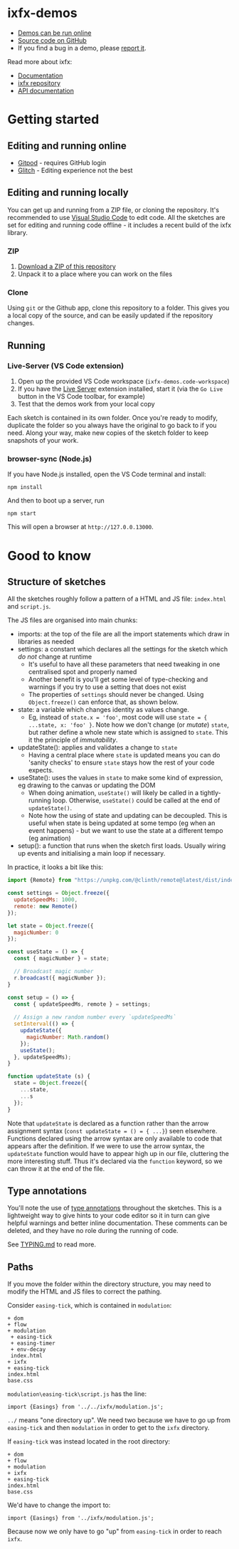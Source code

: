 # ixfx-demos
 
* [Demos can be run online](https://clinth.github.io/ixfx-demos/)
* [Source code on GitHub](https://github.com/clinth/ixfx-demos/)
* If you find a bug in a demo, please [report it](https://github.com/ClintH/ixfx-demos/issues).

Read more about ixfx:

* [Documentation](https://clinth.github.io/ixfx-docs/)
* [ixfx repository](https://github.com/clinth/ixfx/) 
* [API documentation](https://clinth.github.io/ixfx/)

# Getting started

## Editing and running online

* [Gitpod](https://gitpod.io/#https://github.com/ClintH/ixfx-demos) - requires GitHub login
* [Glitch](https://glitch.com/edit/#!/ixfx-demos) - Editing experience not the best

## Editing and running locally

You can get up and running from a ZIP file, or cloning the repository. It's recommended to use [Visual Studio Code](https://code.visualstudio.com) to edit code. All the sketches are set for editing and running code offline - it includes a recent build of the ixfx library.

### ZIP

1. [Download a ZIP of this repository](https://github.com/ClintH/ixfx-demos/archive/refs/heads/main.zip)
2. Unpack it to a place where you can work on the files
  
### Clone

Using `git` or the Github app, clone this repository to a folder. This gives you a local copy of the source, and can be easily updated if the repository changes.

## Running

### Live-Server (VS Code extension)

1. Open up the provided VS Code workspace (`ixfx-demos.code-workspace`)
2. If you have the [Live Server](https://marketplace.visualstudio.com/items?itemName=ritwickdey.LiveServer) extension installed, start it (via the `Go Live` button in the VS Code toolbar, for example)
3. Test that the demos work from your local copy

Each sketch is contained in its own folder. Once you're ready to modify, duplicate the folder so you always have the original to go back to if you need. Along your way, make new copies of the sketch folder to keep snapshots of your work.

### browser-sync (Node.js)

If you have Node.js installed, open the VS Code terminal and install:

```
npm install
```

And then to boot up a server, run 

```
npm start
```

This will open a browser at `http://127.0.0.13000`.

# Good to know

## Structure of sketches

All the sketches roughly follow a pattern of a HTML and JS file: `index.html` and `script.js`.

The JS files are organised into main chunks:
* imports: at the top of the file are all the import statements which draw in libraries as needed
* settings: a constant which declares all the settings for the sketch which *do not* change at runtime
  * It's useful to have all these parameters that need tweaking in one centralised spot and properly named
  * Another benefit is you'll get some level of type-checking and warnings if you try to use a setting that does not exist
  * The properties of `settings` should never be changed. Using `Object.freeze()` can enforce that, as shown below.
* state: a variable which changes identity as values change. 
  * Eg, instead of `state.x = 'foo'`, most code will use `state = { ...state, x: 'foo' }`. Note how we don't change (or _mutate_) `state`, but rather define a whole new state which is assigned to `state`. This it the principle of _immutability_.
* updateState(): applies and validates a change to `state`
  * Having a central place where `state` is updated means you can do 'sanity checks' to ensure `state` stays how the rest of your code expects.
* useState(): uses the values in `state` to make some kind of expression, eg drawing to the canvas or updating the DOM
  * When doing animation, `useState()` will likely be called in a tightly-running loop. Otherwise, `useState()` could be called at the end of `updateState()`.
  * Note how the using of state and updating can be decoupled. This is useful when state is being updated at some tempo (eg when an event happens) - but we want to use the state at a different tempo (eg animation)
* setup(): a function that runs when the sketch first loads. Usually wiring up events and initialising a main loop if necessary.

In practice, it looks a bit like this:

```js
import {Remote} from "https://unpkg.com/@clinth/remote@latest/dist/index.mjs";

const settings = Object.freeze({
  updateSpeedMs: 1000,
  remote: new Remote()
});

let state = Object.freeze({
  magicNumber: 0
});

const useState = () => {
  const { magicNumber } = state;

  // Broadcast magic number
  r.broadcast({ magicNumber }); 
}

const setup = () => {
  const { updateSpeedMs, remote } = settings;
  
  // Assign a new random number every `updateSpeedMs`
  setInterval(() => {
    updateState({
      magicNumber: Math.random()
    });
    useState();
  }, updateSpeedMs);
}

function updateState (s) {
  state = Object.freeze({
    ...state,
    ...s
  });
}
```

Note that `updateState` is declared as a function rather than the arrow assignment syntax (`const updateState = () = { ...}`) seen elsewhere. Functions declared using the arrow syntax are only available to code that appears after the definition. If we were to use the arrow syntax, the `updateState` function would have to appear high up in our file, cluttering the more interesting stuff. Thus it's declared via the `function` keyword, so we can throw it at the end of the file.

## Type annotations

You'll note the use of [type annotations](https://www.typescriptlang.org/docs/handbook/jsdoc-supported-types.html) throughout the sketches. This is a lightweight way to give hints to your code editor so it in turn can give helpful warnings and better inline documentation. These comments can be deleted, and they have no role during the running of code.

See [TYPING.md](./TYPING.md) to read more.

## Paths

If you move the folder within the directory structure, you may need to modify the HTML and JS files to correct the pathing.

Consider `easing-tick`, which is contained in `modulation`:

```
+ dom
+ flow
+ modulation
 + easing-tick
 + easing-timer
 + env-decay
 index.html
+ ixfx
+ easing-tick
index.html
base.css
```

`modulation\easing-tick\script.js` has the line:

```
import {Easings} from '../../ixfx/modulation.js';
```

`../` means "one directory up". We need two because we have to go up from `easing-tick` and then `modulation` in order to get to the `ixfx` directory.

If `easing-tick` was instead located in the root directory:

```
+ dom
+ flow
+ modulation
+ ixfx
+ easing-tick
index.html
base.css
```

We'd have to change the import to:

```
import {Easings} from '../ixfx/modulation.js';
```

Because now we only have to go "up" from `easing-tick` in order to reach `ixfx`. 
